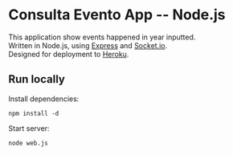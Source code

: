 Consulta Evento App -- Node.js
=====================================

This application show events happened in year inputted.  
Written in Node.js, using [Express](http://expressjs.com) and [Socket.io](http://socket.io/).  
Designed for deployment to [Heroku](http://www.heroku.com/).

Run locally
-----------

Install dependencies:

    npm install -d

Start server:

    node web.js

